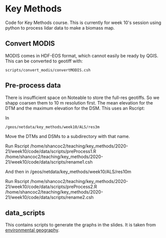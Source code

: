 # Key Methods

Code for Key Methods course. This is currently for week 10's session using python to process lidar data to make a biomass map.


## Convert MODIS

MODIS comes in HDF-EOS format, which cannot easily be ready by QGIS. This can be converted to geotiff with:

    scripts/convert_modis/convertMODIS.csh



## Pre-process data

There is insufficient space on Noteable to store the full-res geotiffs. So we shapp coarsen them to 10 m resolution first. The mean elevation for the DTM and the maximum elevation for the DSM. This uses an Rscript:

In

    /geos/netdata/key_methods/week10/ALS/res3m



Move the DTMs and DSMs to a subdirectory with that name.

Run
    Rscript /home/shancoc2/teaching/key_methods/2020-21/week10/code/data/scripts/preProcess1.R
    /home/shancoc2/teaching/key_methods/2020-21/week10/code/data/scripts/rename1.csh

And then in
    /geos/netdata/key_methods/week10/ALS/res10m

Run
    Rscript /home/shancoc2/teaching/key_methods/2020-21/week10/code/data/scripts/preProcess2.R
    /home/shancoc2/teaching/key_methods/2020-21/week10/code/data/scripts/rename2.csh


## data\_scripts

This contains scripts to generate the graphs in the slides. It is taken from [environmental geography](https://github.com/edinburgh-university-OOSA/env_geog_2019).

